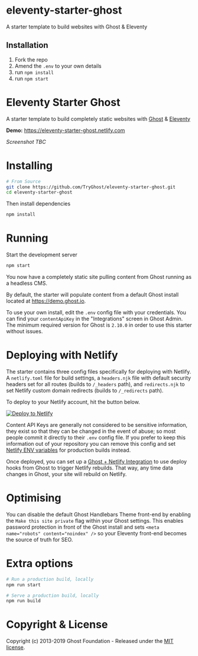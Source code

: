 # eleventy-starter-ghost

A starter template to build websites with Ghost &amp; Eleventy

## Installation

1. Fork the repo
2. Amend the `.env` to your own details
3. run `npm install`
4. run `npm start`

# Eleventy Starter Ghost

A starter template to build completely static websites with [Ghost](https://ghost.org) & [Eleventy](https://www.11ty.io)

**Demo:** https://eleventy-starter-ghost.netlify.com

_Screenshot TBC_

# Installing

```bash
# From Source
git clone https://github.com/TryGhost/eleventy-starter-ghost.git
cd eleventy-starter-ghost
```

Then install dependencies

```bash
npm install
```

# Running

Start the development server

```bash
npm start
```

You now have a completely static site pulling content from Ghost running as a headless CMS.

By default, the starter will populate content from a default Ghost install located at https://demo.ghost.io.

To use your own install, edit the `.env` config file with your credentials. You can find your `contentApiKey` in the "Integrations" screen in Ghost Admin. The minimum required version for Ghost is `2.10.0` in order to use this starter without issues.

# Deploying with Netlify

The starter contains three config files specifically for deploying with Netlify. A `netlify.toml` file for build settings, a `headers.njk` file with default security headers set for all routes (builds to `/_headers` path), and `redirects.njk` to set Netlify custom domain redirects (builds to `/_redirects` path).

To deploy to your Netlify account, hit the button below.

[![Deploy to Netlify](https://www.netlify.com/img/deploy/button.svg)](https://app.netlify.com/start/deploy?repository=https://github.com/TryGhost/eleventy-starter-ghost)

Content API Keys are generally not considered to be sensitive information, they exist so that they can be changed in the event of abuse; so most people commit it directly to their `.env` config file. If you prefer to keep this information out of your repository you can remove this config and set [Netlify ENV variables](https://www.netlify.com/docs/continuous-deployment/#build-environment-variables) for production builds instead.

Once deployed, you can set up a [Ghost + Netlify Integration](https://docs.ghost.org/integrations/netlify/) to use deploy hooks from Ghost to trigger Netlify rebuilds. That way, any time data changes in Ghost, your site will rebuild on Netlify.

# Optimising

You can disable the default Ghost Handlebars Theme front-end by enabling the `Make this site private` flag within your Ghost settings. This enables password protection in front of the Ghost install and sets `<meta name="robots" content="noindex" />` so your Eleventy front-end becomes the source of truth for SEO.

# Extra options

```bash
# Run a production build, locally
npm run start

# Serve a production build, locally
npm run build
```

# Copyright & License

Copyright (c) 2013-2019 Ghost Foundation - Released under the [MIT license](LICENSE).
